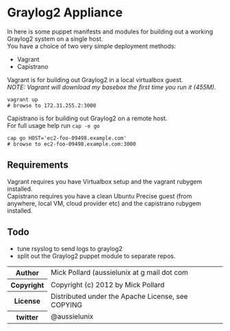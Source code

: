 # Graylog2 Appliance

In here is some puppet manifests and modules for building out a working Graylog2 system on a single host.  
You have a choice of two very simple deployment methods: 

* Vagrant
* Capistrano
  
Vagrant is for building out Graylog2 in a local virtualbox guest.  
*NOTE: Vagrant will download my basebox the first time you run it (455M).*

    vagrant up
    # browse to 172.31.255.2:3000

Capistrano is for building out Graylog2 on a remote host.  
For full usage help run `cap -e go`

    cap go HOST='ec2-foo-09498.example.com'
    # browse to ec2-foo-09498.example.com:3000

## Requirements

Vagrant requires you have Virtualbox setup and the vagrant rubygem installed.  
Capistrano requires you have a clean Ubuntu Precise guest (from anywhere, local VM, cloud provider etc) and the capistrano rubygem installed.  


## Todo

* tune rsyslog to send logs to graylog2
* split out the Graylog2 puppet module to separate repos.

<table>
  <tr>
    <th>Author</th><td>Mick Pollard (aussielunix at g mail dot com</td>
  </tr>
  <tr>
    <th>Copyright</th><td>Copyright (c) 2012 by Mick Pollard</td>
  </tr>
  <tr>
    <th>License</th><td>Distributed under the Apache License, see COPYING</td>
  </tr>
  <tr>
    <th>twitter </th><td>@aussielunix</td>
  </tr>
</table>

